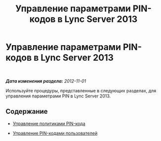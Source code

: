 ﻿---
title: Управление параметрами PIN-кодов в Lync Server 2013
TOCTitle: Управление параметрами PIN-кодов в Lync Server 2013
ms:assetid: d4a104e2-830c-47f1-a5dd-de7a937cc83a
ms:mtpsurl: https://technet.microsoft.com/ru-ru/library/JJ721898(v=OCS.15)
ms:contentKeyID: 49888206
ms.date: 05/19/2016
mtps_version: v=OCS.15
ms.translationtype: HT
---

# Управление параметрами PIN-кодов в Lync Server 2013

 

_**Дата изменения раздела:** 2012-11-01_

Используйте процедуры, представленные в следующих разделах, для управления параметрами PIN в Lync Server 2013.

## Содержание

  - [Управление политиками PIN-кода](lync-server-2013-managing-pin-policies.md)

  - [Управление PIN-кодами пользователей](lync-server-2013-managing-user-pins.md)

